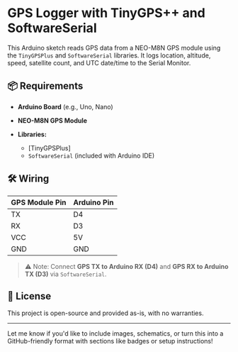 
# GPS Logger with TinyGPS++ and SoftwareSerial

This Arduino sketch reads GPS data from a NEO-M8N GPS module using the `TinyGPSPlus` and `SoftwareSerial` libraries. It logs location, altitude, speed, satellite count, and UTC date/time to the Serial Monitor.

## 📦 Requirements

* **Arduino Board** (e.g., Uno, Nano)
* **NEO-M8N GPS Module**
* **Libraries:**

  * [TinyGPSPlus]
  * `SoftwareSerial` (included with Arduino IDE)

## 🛠️ Wiring

| GPS Module Pin | Arduino Pin |
| -------------- | ----------- |
| TX             | D4          |
| RX             | D3          |
| VCC            | 5V          |
| GND            | GND         |

> ⚠️ Note: Connect **GPS TX to Arduino RX (D4)** and **GPS RX to Arduino TX (D3)** via `SoftwareSerial`.


## 📄 License

This project is open-source and provided as-is, with no warranties.

---

Let me know if you'd like to include images, schematics, or turn this into a GitHub-friendly format with sections like badges or setup instructions!
